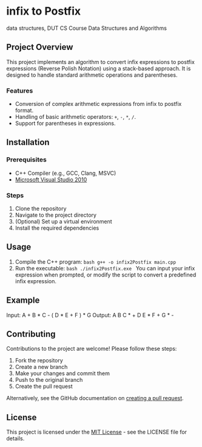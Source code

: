 # infix to Postfix
data structures, DUT CS Course Data Structures and Algorithms

## Project Overview
This project implements an algorithm to convert infix expressions to postfix expressions (Reverse Polish Notation) using a stack-based approach. It is designed to handle standard arithmetic operations and parentheses.

### Features
- Conversion of complex arithmetic expressions from infix to postfix format.
- Handling of basic arithmetic operators: `+`, `-`, `*`, `/`.
- Support for parentheses in expressions.

## Installation

### Prerequisites
- C++ Compiler (e.g., GCC, Clang, MSVC)
- [Microsoft Visual Studio 2010](https://visualstudio.microsoft.com/vs/older-downloads/)

### Steps
1. Clone the repository
2. Navigate to the project directory
3. (Optional) Set up a virtual environment
4. Install the required dependencies

## Usage
1. Compile the C++ program: ```bash g++ -o infix2Postfix main.cpp ```
2. Run the executable: ```bash ./infix2Postfix.exe ```
You can input your infix expression when prompted, or modify the script to convert a predefined infix expression.

## Example
Input: A + B * C - ( D * E + F ) * G
Output: A B C * + D E * F + G * -

## Contributing
Contributions to the project are welcome! Please follow these steps:
1. Fork the repository
2. Create a new branch
3. Make your changes and commit them
4. Push to the original branch
5. Create the pull request

Alternatively, see the GitHub documentation on [creating a pull request](https://docs.github.com/en/github/collaborating-with-issues-and-pull-requests/creating-a-pull-request).

## License
This project is licensed under the [MIT License](LICENSE.md) - see the LICENSE file for details.
